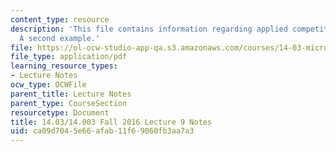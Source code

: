 ```yaml
---
content_type: resource
description: 'This file contains information regarding applied competitive analysis:
  A second example.'
file: https://ol-ocw-studio-app-qa.s3.amazonaws.com/courses/14-03-microeconomic-theory-and-public-policy-fall-2016/ca09d7045e66afab11f69060fb3aa7a3_MIT14_03F16_lec9.pdf
file_type: application/pdf
learning_resource_types:
- Lecture Notes
ocw_type: OCWFile
parent_title: Lecture Notes
parent_type: CourseSection
resourcetype: Document
title: 14.03/14.003 Fall 2016 Lecture 9 Notes
uid: ca09d704-5e66-afab-11f6-9060fb3aa7a3
---
```


